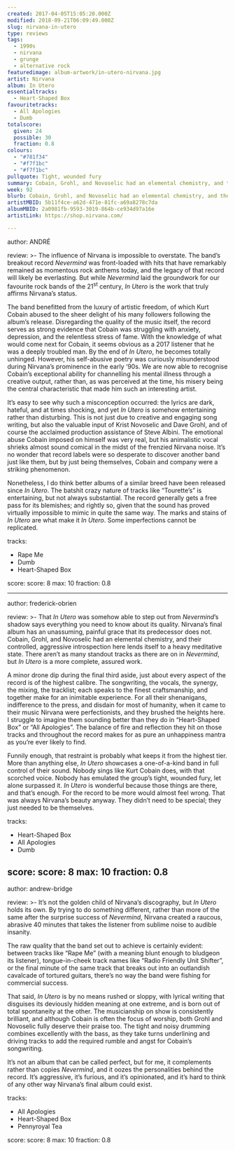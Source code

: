 ```yaml
---
created: 2017-04-05T15:05:20.000Z
modified: 2018-09-21T06:09:49.000Z
slug: nirvana-in-utero
type: reviews
tags:
  - 1990s
  - nirvana
  - grunge
  - alternative rock
featuredimage: album-artwork/in-utero-nirvana.jpg
artist: Nirvana
album: In Utero
essentialtracks:
  - Heart-Shaped Box
favouritetracks:
  - All Apologies
  - Dumb
totalscore:
  given: 24
  possible: 30
  fraction: 0.8
colours:
  - "#781f34"
  - "#f7f1bc"
  - "#f7f1bc"
pullquote: Tight, wounded fury
summary: Cobain, Grohl, and Novoselic had an elemental chemistry, and their controlled, aggressive introspection here lends itself to a heavy meditative state. There aren’t as many standout tracks as there are on in Nevermind, but In Utero is a more complete, assured work.
week: 92
blurb: Cobain, Grohl, and Novoselic had an elemental chemistry, and their controlled, aggressive introspection on In Utero lends itself to a heavy meditative state.
artistMBID: 5b11f4ce-a62d-471e-81fc-a69a8278c7da
albumMBID: 2a0981fb-9593-3019-864b-ce934d97a16e
artistLink: https://shop.nirvana.com/

---
```


author: ANDRÉ

review: >-
  The influence of Nirvana is impossible to overstate. The band’s breakout record *Nevermind* was front-loaded with hits that have remarkably remained as momentous rock anthems today, and the legacy of that record will likely be everlasting. But while *Nevermind* laid the groundwork for our favourite rock bands of the 21<sup>st</sup> century, *In Utero* is the work that truly affirms Nirvana’s status. 
  
  The band benefitted from the luxury of artistic freedom, of which Kurt Cobain abused to the sheer delight of his many followers following the album’s release. Disregarding the quality of the music itself, the record serves as strong evidence that Cobain was struggling with anxiety, depression, and the relentless stress of fame. With the knowledge of what would come next for Cobain, it seems obvious as a 2017 listener that he was a deeply troubled man. By the end of *In Utero*, he becomes totally unhinged. However, his self-abusive poetry was curiously misunderstood during Nirvana’s prominence in the early ‘90s. We are now able to recognise Cobain’s exceptional ability for channelling his mental illness through a creative output, rather than, as was perceived at the time, his misery being the central characteristic that made him such an interesting artist.
  
  It’s easy to see why such a misconception occurred: the lyrics are dark, hateful, and at times shocking, and yet *In Utero* is somehow entertaining rather than disturbing. This is not just due to creative and engaging song writing, but also the valuable input of Krist Novoselic and Dave Grohl, and of course the acclaimed production assistance of Steve Albini. The emotional abuse Cobain imposed on himself was very real, but his animalistic vocal shrieks almost sound comical in the midst of the frenzied Nirvana noise. It’s no wonder that record labels were so desperate to discover another band just like them, but by just being themselves, Cobain and company were a striking phenomenon. 
  
  Nonetheless, I do think better albums of a similar breed have been released since *In Utero*. The batshit crazy nature of tracks like “Tourette’s” is entertaining, but not always substantial. The record generally gets a free pass for its blemishes; and rightly so, given that the sound has proved virtually impossible to mimic in quite the same way. The marks and stains of *In Utero* are what make it *In Utero*. Some imperfections cannot be replicated.

tracks:
  - Rape Me
  - ­Dumb
  - ­Heart-Shaped Box

score:
  score: 8
  max: 10
  fraction: 0.8

---
author: frederick-obrien

review: >-
  That *In Utero* was somehow able to step out from *Nevermind*’s shadow says everything you need to know about its quality. Nirvana’s final album has an unassuming, painful grace that its predecessor does not. Cobain, Grohl, and Novoselic had an elemental chemistry, and their controlled, aggressive introspection here lends itself to a heavy meditative state. There aren’t as many standout tracks as there are on in *Nevermind*, but *In Utero* is a more complete, assured work. 
  
  A minor drone dip during the final third aside, just about every aspect of the record is of the highest calibre. The songwriting, the vocals, the synergy, the mixing, the tracklist; each speaks to the finest craftsmanship, and together make for an inimitable experience. For all their shenanigans, indifference to the press, and disdain for most of humanity, when it came to their music Nirvana were perfectionists, and they brushed the heights here. I struggle to imagine them sounding better than they do in “Heart-Shaped Box” or “All Apologies”. The balance of fire and reflection they hit on those tracks and throughout the record makes for as pure an unhappiness mantra as you’re ever likely to find. 
  
  Funnily enough, that restraint is probably what keeps it from the highest tier. More than anything else, *In Utero* showcases a one-of-a-kind band in full control of their sound. Nobody sings like Kurt Cobain does, with that scorched voice. Nobody has emulated the group’s tight, wounded fury, let alone surpassed it. *In Utero* is wonderful because those things are there, and that’s enough. For the record to be more would almost feel wrong. That was always Nirvana’s beauty anyway. They didn’t need to be special; they just needed to be themselves.

tracks:
  - Heart-Shaped Box
  - ­All Apologies
  - ­Dumb

score:
  score: 8
  max: 10
  fraction: 0.8
---
author: andrew-bridge

review: >-
  It’s not the golden child of Nirvana’s discography, but *In Utero* holds its own. By trying to do something different, rather than more of the same after the surprise success of *Nevermind*, Nirvana created a raucous, abrasive 40 minutes that takes the listener from sublime noise to audible insanity. 
  
  The raw quality that the band set out to achieve is certainly evident: between tracks like “Rape Me” (with a meaning blunt enough to bludgeon its listener), tongue-in-cheek track names like “Radio Friendly Unit Shifter”, or the final minute of the same track that breaks out into an outlandish cavalcade of tortured guitars, there’s no way the band were fishing for commercial success. 
  
  That said, *In Utero* is by no means rushed or sloppy, with lyrical writing that disguises its deviously hidden meaning at one extreme, and is born out of total spontaneity at the other. The musicianship on show is consistently brilliant, and although Cobain is often the focus of worship, both Grohl and Novoselic fully deserve their praise too. The tight and noisy drumming combines excellently with the bass, as they take turns underlining and driving tracks to add the required rumble and angst for Cobain’s songwriting. 
  
  It’s not an album that can be called perfect, but for me, it complements rather than copies *Nevermind*, and it oozes the personalities behind the record. It’s aggressive, it’s furious, and it’s opinionated, and it’s hard to think of any other way Nirvana’s final album could exist.

tracks:
  - All Apologies
  - ­Heart-Shaped Box
  - ­Pennyroyal Tea
  
score:
  score: 8
  max: 10
  fraction: 0.8
